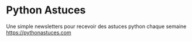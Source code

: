 # Python Astuces

Une simple newsletters pour recevoir des astuces python chaque semaine https://pythonastuces.com

